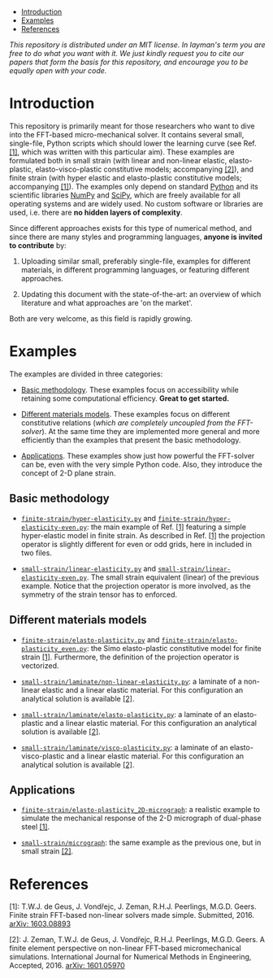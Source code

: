 
- [Introduction](#introduction)
- [Examples](#examples)
- [References](#references)

*This repository is distributed under an MIT license. In layman's term you are free to do what you want with it. We just kindly request you to cite our papers that form the basis for this repository, and encourage you to be equally open with your code.*

# Introduction

This repository is primarily meant for those researchers who want to dive into the FFT-based micro-mechanical solver. It contains several small, single-file, Python scripts which should lower the learning curve (see Ref. [[1]](http://arxiv.org/abs/1603.08893), which was written with this particular aim). These examples are formulated both in small strain (with linear and non-linear elastic, elasto-plastic, elasto-visco-plastic constitutive models; accompanying [[2]](http://arxiv.org/abs/1601.05970)), and finite strain (with hyper elastic and elasto-plastic constitutive models; accompanying [[1]](http://arxiv.org/abs/1603.08893)). The examples only depend on standard [Python](https://www.python.org) and its scientific libraries [NumPy](http://www.numpy.org) and [SciPy](https://www.scipy.org), which are freely available for all operating systems and are widely used. No custom software or libraries are used, i.e. there are **no hidden layers of complexity**.

Since different approaches exists for this type of numerical method, and since there are many styles and programming languages, **anyone is invited to contribute** by:

1. Uploading similar small, preferably single-file, examples for different materials, in different programming languages, or featuring different approaches.

2. Updating this document with the state-of-the-art: an overview of which literature and what approaches are 'on the market'.

Both are very welcome, as this field is rapidly growing.

# Examples

The examples are divided in three categories:

- [Basic methodology](#basic-methodology). These examples focus on accessibility while retaining some computational efficiency. **Great to get started.**

- [Different materials models](#different-materials-models). These examples focus on different constitutive relations (*which are completely uncoupled from the FFT-solver*). At the same time they are implemented more general and more efficiently than the examples that present the basic methodology.

- [Applications](#applications). These examples show just how powerful the FFT-solver can be, even with the very simple Python code. Also, they introduce the concept of 2-D plane strain.

## Basic methodology

*   [`finite-strain/hyper-elasticity.py`](./finite-strain/hyper-elasticity.py) and [`finite-strain/hyper-elasticity-even.py`](./finite-strain/hyper-elasticity-even.py): the main example of Ref. [[1]](http://arxiv.org/abs/1603.08893) featuring a simple hyper-elastic model in finite strain. As described in Ref. [[1]](http://arxiv.org/abs/1603.08893) the projection operator is slightly different for even or odd grids, here in included in two files.

*   [`small-strain/linear-elasticity.py`](./small-strain/linear-elasticity.py) and [`small-strain/linear-elasticity-even.py`](./small-strain/linear-elasticity-even.py). The small strain equivalent (linear) of the previous example. Notice that the projection operator is more involved, as the symmetry of the strain tensor has to enforced.

## Different materials models

*   [`finite-strain/elasto-plasticity.py`](./finite-strain/elasto-plasticity.py) and [`finite-strain/elasto-plasticity_even.py`](./finite-strain/elasto-plasticity_even.py): the Simo elasto-plastic constitutive model for finite strain [[1]](http://arxiv.org/abs/1603.08893). Furthermore, the definition of the projection operator is vectorized.

*   [`small-strain/laminate/non-linear-elasticity.py`](./small-strain/laminate/non-linear-elasticity.py): a laminate of a non-linear elastic and a linear elastic material. For this configuration an analytical solution is available [[2]](http://arxiv.org/abs/1601.05970).

*   [`small-strain/laminate/elasto-plasticity.py`](./small-strain/laminate/elasto-plasticity.py): a laminate of an elasto-plastic and a linear elastic material. For this configuration an analytical solution is available [[2]](http://arxiv.org/abs/1601.05970).

*   [`small-strain/laminate/visco-plasticity.py`](./small-strain/laminate/visco-plasticity.py): a laminate of an elasto-visco-plastic and a linear elastic material. For this configuration an analytical solution is available [[2]](http://arxiv.org/abs/1601.05970).

## Applications

*   [`finite-strain/elasto-plasticity_2D-micrograph`](./finite-strain/elasto-plasticity_2D-micrograph): a realistic example to simulate the mechanical response of the 2-D micrograph of dual-phase steel [[1]](http://arxiv.org/abs/1603.08893).

*   [`small-strain/micrograph`](./small-strain/micrograph): the same example as the previous one, but in small strain [[2]](http://arxiv.org/abs/1601.05970).

# References

[1]: T.W.J. de Geus, J. Vondřejc, J. Zeman, R.H.J. Peerlings, M.G.D. Geers. Finite strain FFT-based non-linear solvers made simple. Submitted, 2016. [arXiv: 1603.08893](http://arxiv.org/abs/1603.08893)

[2]: J. Zeman, T.W.J. de Geus, J. Vondřejc, R.H.J. Peerlings, M.G.D. Geers. A finite element perspective on non-linear FFT-based micromechanical simulations. International Journal for Numerical Methods in Engineering, Accepted, 2016. [arXiv: 1601.05970](http://arxiv.org/abs/1601.05970)
